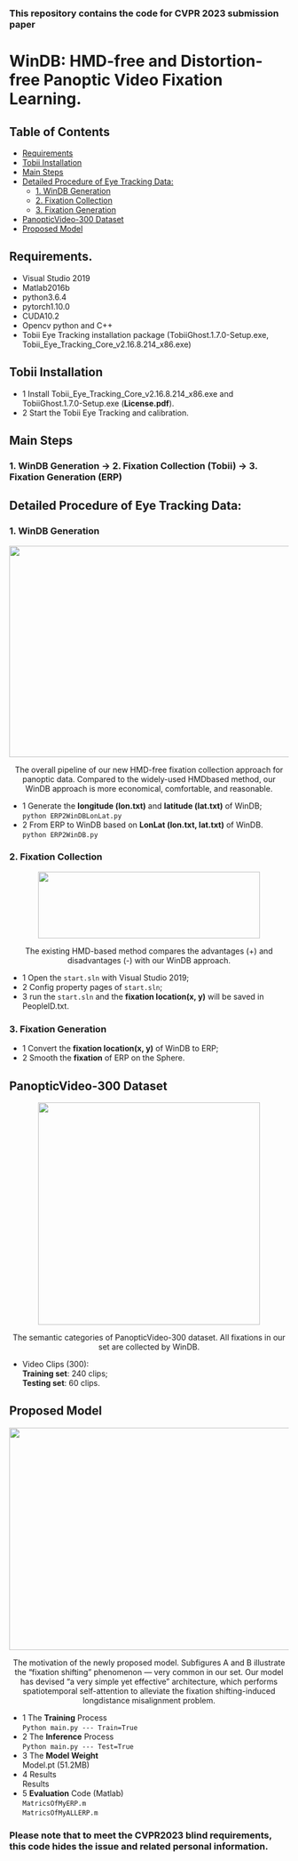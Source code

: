### This repository contains the code for CVPR 2023 submission paper   
# WinDB: HMD-free and Distortion-free Panoptic Video Fixation Learning.  

## Table of Contents
- [Requirements](#requirements)
- [Tobii Installation](#tobii-installation)
- [Main Steps](#main-steps)
- [Detailed Procedure of Eye Tracking Data:](#detailed-procedure-of-eye-tracking-data)
  * [1. WinDB Generation](#1-windb-generation)
  * [2. Fixation Collection](#2-fixation-collection)
  * [3. Fixation Generation](#3-fixation-generation)
- [PanopticVideo-300 Dataset](#panopticvideo-300-dataset)
- [Proposed Model](#proposed-model)


## Requirements.  
* Visual Studio 2019   
* Matlab2016b     
* python3.6.4   
* pytorch1.10.0   
* CUDA10.2    
* Opencv python and C++  
* Tobii Eye Tracking installation package (TobiiGhost.1.7.0-Setup.exe, Tobii_Eye_Tracking_Core_v2.16.8.214_x86.exe)  

## Tobii Installation
  * 1 Install Tobii_Eye_Tracking_Core_v2.16.8.214_x86.exe and TobiiGhost.1.7.0-Setup.exe (**License.pdf**).  
  * 2 Start the Tobii Eye Tracking and calibration.  

## Main Steps  
### 1. WinDB Generation -> 2. Fixation Collection (Tobii) -> 3. Fixation Generation (ERP)  

## Detailed Procedure of Eye Tracking Data:  

### 1. WinDB Generation  
<div align=center><img width="900" height="380" src="https://github.com/cvpr-submission/WinDB/blob/main/Figs/pip.gif"/></div>
<p align="center">The overall pipeline of our new HMD-free fixation collection approach for panoptic data. Compared to the widely-used HMDbased method, our WinDB approach is more economical, comfortable, and reasonable. </p>    

  * 1 Generate the **longitude (lon.txt)** and **latitude (lat.txt)** of WinDB;  
  ```python ERP2WinDBLonLat.py``` 
  * 2 From ERP to WinDB based on **LonLat (lon.txt, lat.txt)** of WinDB.  
  ```python ERP2WinDB.py```
  
### 2. Fixation Collection  
<div align=center><img width="400" height="120" src="https://github.com/cvpr-submission/WinDB/blob/main/Figs/Tobii.gif"/></div>
<p align="center">The existing HMD-based method compares the advantages (+) and disadvantages (-) with our WinDB approach. </p>   

  * 1 Open the ```start.sln``` with Visual Studio 2019;  
  * 2 Config property pages of ```start.sln```;    
  * 3 run the ```start.sln``` and the **fixation location(x, y)** will be saved in PeopleID.txt.  

### 3. Fixation Generation  
  * 1 Convert the **fixation location(x, y)** of WinDB to ERP;  
  * 2 Smooth the **fixation** of ERP on the Sphere.  

## PanopticVideo-300 Dataset
<div align=center><img width="400" height="400" src="https://github.com/cvpr-submission/WinDB/blob/main/Figs/class.gif"/></div>
<p align="center">The semantic categories of PanopticVideo-300 dataset. All fixations in our set are collected by WinDB. </p>   

  * Video Clips (300):  
    **Training set**: 240 clips;    
    **Testing set**: 60 clips.  

## Proposed Model
<div align=center><img width="600" height="400" src="https://github.com/cvpr-submission/WinDB/blob/main/Figs/Net.gif"/></div>
<p align="center">
The motivation of the newly proposed model.   
Subfigures A and B illustrate the “fixation shifting” phenomenon — very common in our set.   
Our model has devised “a very simple yet effective” architecture, which performs spatiotemporal self-attention to alleviate the fixation shifting-induced longdistance misalignment problem. </p>     

  * 1 The **Training** Process    
     ```Python main.py --- Train=True```  
  * 2 The **Inference** Process    
     ```Python main.py --- Test=True```  
  * 3 The **Model Weight**   
     Model.pt (51.2MB)
  * 4 Results  
     Results  
  * 5 **Evaluation** Code (Matlab)  
    ```MatricsOfMyERP.m```  
    ```MatricsOfMyALLERP.m```

### Please note that to meet the CVPR2023 blind requirements, this code hides the issue and related personal information.  

